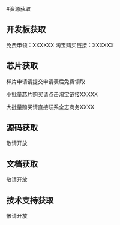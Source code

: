 #资源获取



## 开发板获取

免费申领：XXXXXX
淘宝购买链接：XXXXXX


## 芯片获取

样片申请请提交申请表后免费领取    

小批量芯片购买请点击淘宝链接XXXXX    

大批量购买请直接联系全志商务XXXX    

## 源码获取

敬请开放

## 文档获取

敬请开放

## 技术支持获取

敬请开放